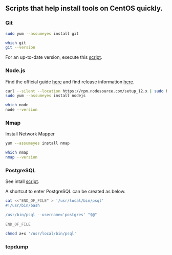 
## Scripts that help install tools on CentOS quickly. 

### Git 

```bash
sudo yum --assumeyes install git

which git
git --version
```

For an up-to-date version, execute this [script](./Git.sh). 

### Node.js

Find the official guide [here](https://nodejs.org/en/download/package-manager/#centos-fedora-and-red-hat-enterprise-linux "CentOS, Fedora and Red Hat Enterprise Linux") and find release information [here](https://nodejs.org/en/about/releases/ "Long Term Support (LTS) schedule").

```bash
curl --silent --location https://rpm.nodesource.com/setup_12.x | sudo bash -
sudo yum --assumeyes install nodejs

which node
node --version
```

### Nmap 

Install Network Mapper 
 
```bash
yum --assumeyes install nmap

which nmap
nmap --version
```
 
### PostgreSQL

See intall [script](./postgresql.sh). 
 
A shortcut to enter PostgreSQL can be created as below. 

```bash
cat <<"END_OF_FILE" > '/usr/local/bin/psql'
#!/usr/bin/bash

/usr/bin/psql --username='postgres' "$@"
 
END_OF_FILE

chmod a+x '/usr/local/bin/psql'
```
 
### tcpdump
